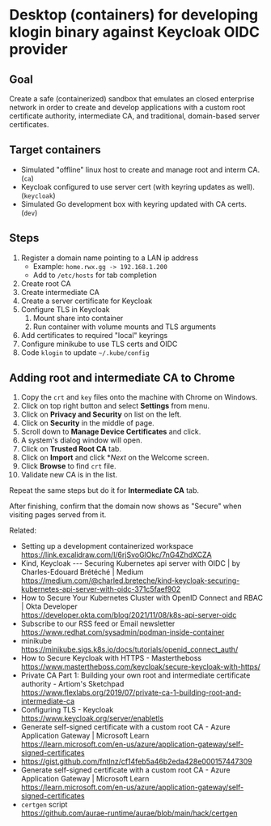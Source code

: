 # Desktop (containers) for developing klogin binary against Keycloak OIDC provider

## Goal

Create a safe (containerized) sandbox that emulates an closed enterprise network in order to create and develop applications with a custom root certificate authority, intermediate CA, and traditional, domain-based server certificates.

## Target containers

* Simulated "offline" linux host to create and manage root and interm CA. (`ca`)
* Keycloak configured to use server cert (with keyring updates as well). (`keycloak`)
* Simulated Go development box with keyring updated with CA certs. (`dev`)

## Steps

1. Register a domain name pointing to a LAN ip address
    * Example: `home.rwx.gg -> 192.168.1.200`
    * Add to `/etc/hosts` for tab completion
1. Create root CA
1. Create intermediate CA
1. Create a server certificate for Keycloak
1. Configure TLS in Keycloak
    1. Mount share into container
    1. Run container with volume mounts and TLS arguments
1. Add certificates to required "local" keyrings
1. Configure minikube to use TLS certs and OIDC
1. Code `klogin` to update `~/.kube/config`

## Adding root and intermediate CA to Chrome

1. Copy the `crt` and `key` files onto the machine with Chrome on Windows.
1. Click on top right button and select **Settings** from menu.
1. Click on **Privacy and Security** on list on the left.
1. Click on **Security** in the middle of page.
1. Scroll down to **Manage Device Certificates** and click.
1. A system's dialog window will open.
1. Click on **Trusted Root CA** tab.
1. Click on **Import** and click **Next* on the Welcome screen.
1. Click **Browse** to find `crt` file.
1. Validate new CA is in the list.

Repeat the same steps but do it for **Intermediate CA** tab.

After finishing, confirm that the domain now shows as "Secure" when visiting pages served from it.

Related:

* Setting up a development containerized workspace  
  <https://link.excalidraw.com/l/6rjSvoGlOkc/7nG4ZhdXCZA>
* Kind, Keycloak --- Securing Kubernetes api server with OIDC \| by Charles-Edouard Brétéché \| Medium  
  <https://medium.com/@charled.breteche/kind-keycloak-securing-kubernetes-api-server-with-oidc-371c5faef902>
* How to Secure Your Kubernetes Cluster with OpenID Connect and RBAC \| Okta Developer  
  <https://developer.okta.com/blog/2021/11/08/k8s-api-server-oidc>
* Subscribe to our RSS feed or Email newsletter  
  <https://www.redhat.com/sysadmin/podman-inside-container>
* minikube  
  <https://minikube.sigs.k8s.io/docs/tutorials/openid_connect_auth/>
* How to Secure Keycloak with HTTPS - Mastertheboss  
  <https://www.mastertheboss.com/keycloak/secure-keycloak-with-https/>
* Private CA Part 1: Building your own root and intermediate certificate authority - Artiom\'s Sketchpad  
  <https://www.flexlabs.org/2019/07/private-ca-1-building-root-and-intermediate-ca>
* Configuring TLS - Keycloak  
  <https://www.keycloak.org/server/enabletls>
* Generate self-signed certificate with a custom root CA - Azure Application Gateway \| Microsoft Learn  
  <https://learn.microsoft.com/en-us/azure/application-gateway/self-signed-certificates>
* <https://gist.github.com/fntlnz/cf14feb5a46b2eda428e000157447309>
* Generate self-signed certificate with a custom root CA - Azure Application Gateway \| Microsoft Learn  
  <https://learn.microsoft.com/en-us/azure/application-gateway/self-signed-certificates>
* `certgen` script  
  <https://github.com/aurae-runtime/aurae/blob/main/hack/certgen>

